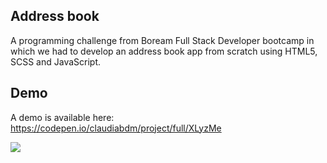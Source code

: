 ## Address book

A programming challenge from Boream Full Stack Developer bootcamp in which we had to develop an address book app from scratch using HTML5, SCSS and JavaScript.

## Demo

A demo is available here: https://codepen.io/claudiabdm/project/full/XLyzMe

![](screens/1-detalle.png)

